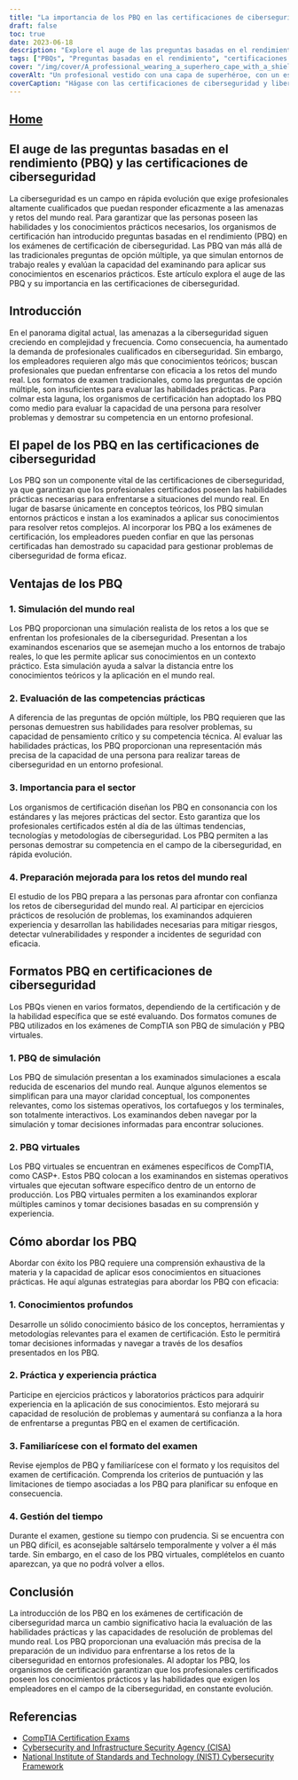 ```yaml
---
title: "La importancia de los PBQ en las certificaciones de ciberseguridad: Tendiendo puentes entre la teoría y la práctica"
draft: false
toc: true
date: 2023-06-18
description: "Explore el auge de las preguntas basadas en el rendimiento (PBQ) en las certificaciones de ciberseguridad y su papel en la evaluación de las habilidades prácticas y la capacidad para resolver problemas del mundo real."
tags: ["PBQs", "Preguntas basadas en el rendimiento", "certificaciones de ciberseguridad", "habilidades prácticas", "resolución de problemas reales", "simulación PBQ", "virtual PBQs", "preparación de exámenes", "profesionales de la ciberseguridad", "experiencia práctica", "exámenes de certificación", "CompTIA", "Seguridad informática", "amenazas cibernéticas", "pensamiento crítico", "competencia técnica", "importancia para el sector", "tendencias en ciberseguridad", "normas del sector", "Marco de ciberseguridad del NIST", "CISA", "Instituto Nacional de Normas y Tecnología", "evaluación de la ciberseguridad", "educación en ciberseguridad", "seguridad de la información", "profesionales de la seguridad", "mercado laboral de la ciberseguridad", "Certificaciones informáticas", "competencias en ciberseguridad", "seguridad de la red"]
cover: "/img/cover/A_professional_wearing_a_superhero_cape_with_a_shield_repre.png"
coverAlt: "Un profesional vestido con una capa de superhéroe, con un escudo que representa la ciberseguridad, de pie y confiado frente a una red informática."
coverCaption: "Hágase con las certificaciones de ciberseguridad y libere su potencial de superhéroe"
---
```


## [Home](/cyber-security-career-playbook-start/)

## El auge de las preguntas basadas en el rendimiento (PBQ) y las certificaciones de ciberseguridad

La ciberseguridad es un campo en rápida evolución que exige profesionales altamente cualificados que puedan responder eficazmente a las amenazas y retos del mundo real. Para garantizar que las personas poseen las habilidades y los conocimientos prácticos necesarios, los organismos de certificación han introducido preguntas basadas en el rendimiento (PBQ) en los exámenes de certificación de ciberseguridad. Las PBQ van más allá de las tradicionales preguntas de opción múltiple, ya que simulan entornos de trabajo reales y evalúan la capacidad del examinando para aplicar sus conocimientos en escenarios prácticos. Este artículo explora el auge de las PBQ y su importancia en las certificaciones de ciberseguridad.

## Introducción

En el panorama digital actual, las amenazas a la ciberseguridad siguen creciendo en complejidad y frecuencia. Como consecuencia, ha aumentado la demanda de profesionales cualificados en ciberseguridad. Sin embargo, los empleadores requieren algo más que conocimientos teóricos; buscan profesionales que puedan enfrentarse con eficacia a los retos del mundo real. Los formatos de examen tradicionales, como las preguntas de opción múltiple, son insuficientes para evaluar las habilidades prácticas. Para colmar esta laguna, los organismos de certificación han adoptado los PBQ como medio para evaluar la capacidad de una persona para resolver problemas y demostrar su competencia en un entorno profesional.

## El papel de los PBQ en las certificaciones de ciberseguridad

Los PBQ son un componente vital de las certificaciones de ciberseguridad, ya que garantizan que los profesionales certificados poseen las habilidades prácticas necesarias para enfrentarse a situaciones del mundo real. En lugar de basarse únicamente en conceptos teóricos, los PBQ simulan entornos prácticos e instan a los examinados a aplicar sus conocimientos para resolver retos complejos. Al incorporar los PBQ a los exámenes de certificación, los empleadores pueden confiar en que las personas certificadas han demostrado su capacidad para gestionar problemas de ciberseguridad de forma eficaz.

## Ventajas de los PBQ

### 1. Simulación del mundo real

Los PBQ proporcionan una simulación realista de los retos a los que se enfrentan los profesionales de la ciberseguridad. Presentan a los examinandos escenarios que se asemejan mucho a los entornos de trabajo reales, lo que les permite aplicar sus conocimientos en un contexto práctico. Esta simulación ayuda a salvar la distancia entre los conocimientos teóricos y la aplicación en el mundo real.

### 2. Evaluación de las competencias prácticas

A diferencia de las preguntas de opción múltiple, los PBQ requieren que las personas demuestren sus habilidades para resolver problemas, su capacidad de pensamiento crítico y su competencia técnica. Al evaluar las habilidades prácticas, los PBQ proporcionan una representación más precisa de la capacidad de una persona para realizar tareas de ciberseguridad en un entorno profesional.

### 3. Importancia para el sector

Los organismos de certificación diseñan los PBQ en consonancia con los estándares y las mejores prácticas del sector. Esto garantiza que los profesionales certificados estén al día de las últimas tendencias, tecnologías y metodologías de ciberseguridad. Los PBQ permiten a las personas demostrar su competencia en el campo de la ciberseguridad, en rápida evolución.

### 4. Preparación mejorada para los retos del mundo real

El estudio de los PBQ prepara a las personas para afrontar con confianza los retos de ciberseguridad del mundo real. Al participar en ejercicios prácticos de resolución de problemas, los examinandos adquieren experiencia y desarrollan las habilidades necesarias para mitigar riesgos, detectar vulnerabilidades y responder a incidentes de seguridad con eficacia.

## Formatos PBQ en certificaciones de ciberseguridad

Los PBQs vienen en varios formatos, dependiendo de la certificación y de la habilidad específica que se esté evaluando. Dos formatos comunes de PBQ utilizados en los exámenes de CompTIA son PBQ de simulación y PBQ virtuales.

### 1. PBQ de simulación

Los PBQ de simulación presentan a los examinados simulaciones a escala reducida de escenarios del mundo real. Aunque algunos elementos se simplifican para una mayor claridad conceptual, los componentes relevantes, como los sistemas operativos, los cortafuegos y los terminales, son totalmente interactivos. Los examinandos deben navegar por la simulación y tomar decisiones informadas para encontrar soluciones.

### 2. PBQ virtuales

Los PBQ virtuales se encuentran en exámenes específicos de CompTIA, como CASP+. Estos PBQ colocan a los examinandos en sistemas operativos virtuales que ejecutan software específico dentro de un entorno de producción. Los PBQ virtuales permiten a los examinandos explorar múltiples caminos y tomar decisiones basadas en su comprensión y experiencia.

## Cómo abordar los PBQ

Abordar con éxito los PBQ requiere una comprensión exhaustiva de la materia y la capacidad de aplicar esos conocimientos en situaciones prácticas. He aquí algunas estrategias para abordar los PBQ con eficacia:

### 1. Conocimientos profundos

Desarrolle un sólido conocimiento básico de los conceptos, herramientas y metodologías relevantes para el examen de certificación. Esto le permitirá tomar decisiones informadas y navegar a través de los desafíos presentados en los PBQ.

### 2. Práctica y experiencia práctica

Participe en ejercicios prácticos y laboratorios prácticos para adquirir experiencia en la aplicación de sus conocimientos. Esto mejorará su capacidad de resolución de problemas y aumentará su confianza a la hora de enfrentarse a preguntas PBQ en el examen de certificación.

### 3. Familiarícese con el formato del examen

Revise ejemplos de PBQ y familiarícese con el formato y los requisitos del examen de certificación. Comprenda los criterios de puntuación y las limitaciones de tiempo asociadas a los PBQ para planificar su enfoque en consecuencia.

### 4. Gestión del tiempo

Durante el examen, gestione su tiempo con prudencia. Si se encuentra con un PBQ difícil, es aconsejable saltárselo temporalmente y volver a él más tarde. Sin embargo, en el caso de los PBQ virtuales, complételos en cuanto aparezcan, ya que no podrá volver a ellos.

## Conclusión

La introducción de los PBQ en los exámenes de certificación de ciberseguridad marca un cambio significativo hacia la evaluación de las habilidades prácticas y las capacidades de resolución de problemas del mundo real. Los PBQ proporcionan una evaluación más precisa de la preparación de un individuo para enfrentarse a los retos de la ciberseguridad en entornos profesionales. Al adoptar los PBQ, los organismos de certificación garantizan que los profesionales certificados poseen los conocimientos prácticos y las habilidades que exigen los empleadores en el campo de la ciberseguridad, en constante evolución.

## Referencias

- [CompTIA Certification Exams](https://www.comptia.org/certifications)
- [Cybersecurity and Infrastructure Security Agency (CISA)](https://www.cisa.gov/cybersecurity)
- [National Institute of Standards and Technology (NIST) Cybersecurity Framework](https://www.nist.gov/cyberframework)

